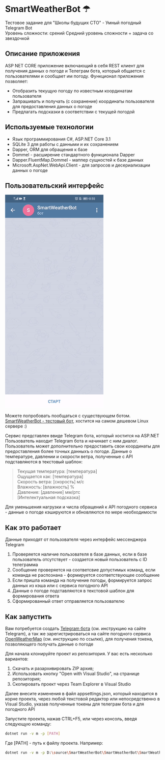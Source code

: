 # SmartWeatherBot  ☂
Тестовое задание для "Школы будущих СТО" - Умный погодный Telegram Bot  
Уровень сложности: срений Средний уровень сложности + задача со звездочкой
## Описание приложения

ASP NET CORE приложение включающий в себя REST клиент для получения данных о погоде и Телеграм бота, который общается с пользователями и сообщает им погоду. 
Функционал приложения позволяет:
  - Отобразить текущую погоду по известным координатам пользователя
  - Запрашивать и получать (с сохранение) координаты пользователя для предоставления данных о погоде
  - Предлагать подсказки в соответствии с текущей погодой

## Используемые технологии

  - Язык программирования C#, ASP.NET Core 3.1
  - SQLite 3 для работы с данными и их сохранением
  - Dapper, ORM для обращения к базе
  - Dommel - расширение стандартного функционала Dapper
  - Dapper.FluentMap.Dommel - маппер сущностей к базе данных
  - Microsoft.AspNet.WebApi.Client - для запросов и десериализации данных о погоде
  
## Пользовательский интерфейс

[![./demo.gif](./demo.gif)](./demo.gif)

Можете попробовать пообщаться с существующем ботом.
[SmartWeatherBot - тестовый бот](https://t.me/smart_weather_rus_bot?start=hello), хостится на самом дешевом Linux сервере :)

Сервис представлен ввиде Telegram бота, который хостится на ASP.NET
Пользователь находит Telegram бота и начинает с ним диалог. Пользователь может дополнительно предоставить свои координаты для предоставления более точных данныхъ о погоде.
Данные о температуре, давлении и скорости ветра, полученные с API подставляются в текстовый шаблон:
> Текущая температура: [температура]  
> Ощущается как: [температура]  
> Скорость ветра: [скорость] м/с  
> Влажность: [влажность] %  
> Давление: [давление] мм/ртс  
> [Интелектуальная подсказка]

Для уменьшения нагрузки и числа обращений к API погодного сервиса - данные о погоде кэшируются и обновляются по мере необходимости

## Как это работает

Данные приходят от пользователя через интерфейс мессенджера Telegram
1. Проверяется наличие пользователя в базе данных, если в базе пользователь отсутствует - создается новый пользователь с ID телеграмма
2. Сообщение проверяется на соответсвие допустимых команд, если команда не распознана - формируется соответствующее сообщение
3. Если пришла команда на получение погоды, формируется запрос данных из кэша или с сервиса погодного API
4. Данные о погоде подставляются в текстовой шаблон для формирования ответа
5. Сформированный ответ отправляется пользователю

## Как запустить

Вам потребуется создать [Telegram бота](https://core.telegram.org/bots#3-how-do-i-create-a-bot) (см. инструкцию на сайте Telegram), а так же 
зарегистрироваться на сайте погодного сервиса [OpenWeatherMap](https://openweathermap.org/guide) (см. инструкцию по ссылке), 
для получения токена, позволяющего получать данные о погоде

Для начала клонируйте проект из репозитория. У вас есть несколько вариантов:
1. Скачать и разархивировать ZIP архив;
2. Использовать кнопку "Open with Visual Studio", на странице репозитория;
3. Скопировать проект через Team Explorer в Visual Studio

Далее внесите изменения в файл appsettings.json, который находится в корне проекта,
через любой текстовой редактор или непосредственно в Visual Studio, указав полученные токены для телеграм бота и для погодного API

Запустите проекта, нажав CTRL+F5, или через консоль, введя следующую команду:
```sh
dotnet run -v m -p [PATH]
```

Где [PATH] - путь к файлу проекта. Например:
```sh
dotnet run -v m -p D:\source\SmartWeatherBot\SmartWeatherBot\SmartWeatherBot.csproj
```
